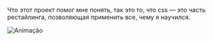 Что этот проект помог мне понять, так это то, что css — это часть рестайлинга, позволяющая применить все, чему я научился.

![Animação](https://user-images.githubusercontent.com/86431195/191600238-2b17ded9-a814-4975-97fb-4250f5358120.gif)

